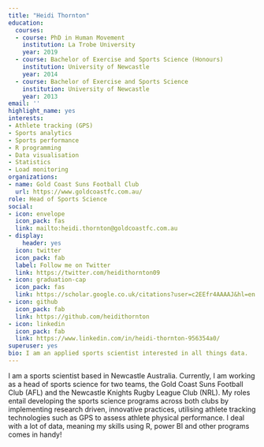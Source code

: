 ```yaml
---
title: "Heidi Thornton"
education:
  courses:
  - course: PhD in Human Movement
    institution: La Trobe University
    year: 2019
  - course: Bachelor of Exercise and Sports Science (Honours)
    institution: University of Newcastle
    year: 2014
  - course: Bachelor of Exercise and Sports Science
    institution: University of Newcastle
    year: 2013
email: ''
highlight_name: yes
interests:
- Athlete tracking (GPS)
- Sports analytics
- Sports performance
- R programming
- Data visualisation
- Statistics
- Load monitoring
organizations:
- name: Gold Coast Suns Football Club
  url: https://www.goldcoastfc.com.au/
role: Head of Sports Science
social:
- icon: envelope
  icon_pack: fas
  link: mailto:heidi.thornton@goldcoastfc.com.au
- display:
    header: yes
  icon: twitter
  icon_pack: fab
  label: Follow me on Twitter
  link: https://twitter.com/heidithornton09
- icon: graduation-cap
  icon_pack: fas
  link: https://scholar.google.co.uk/citations?user=c2EEfr4AAAAJ&hl=en
- icon: github
  icon_pack: fab
  link: https://github.com/heidithornton
- icon: linkedin
  icon_pack: fab
  link: https://www.linkedin.com/in/heidi-thornton-956354a0/
superuser: yes
bio: I am an applied sports scientist interested in all things data.
---
```


I am a sports scientist based in Newcastle Australia. Currently, I am working as a head of sports science for two teams, the Gold Coast Suns Football Club (AFL) and the Newcastle Knights Rugby League Club (NRL). My roles entail developing the sports science programs across both clubs by implementing research driven, innovative practices, utilising athlete tracking technologies such as GPS to assess athlete physical performance. I deal with a lot of data, meaning my skills using R, power BI and other programs comes in handy!
